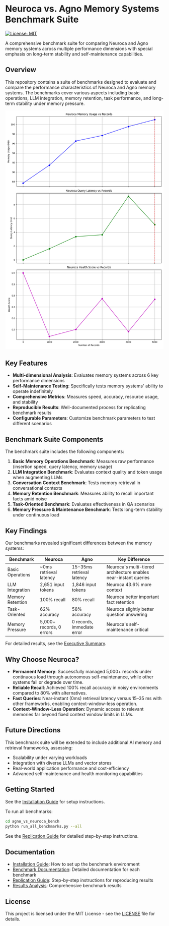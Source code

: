 # Neuroca vs. Agno Memory Systems Benchmark Suite

[![License: MIT](https://img.shields.io/badge/License-MIT-blue.svg)](https://opensource.org/licenses/MIT)

A comprehensive benchmark suite for comparing Neuroca and Agno memory systems across multiple performance dimensions with special emphasis on long-term stability and self-maintenance capabilities.

## Overview

This repository contains a suite of benchmarks designed to evaluate and compare the performance characteristics of Neuroca and Agno memory systems. The benchmarks cover various aspects including basic operations, LLM integration, memory retention, task performance, and long-term stability under memory pressure.

![Memory Pressure Benchmark](Neuroca-Agno-Benchmarks\agno_vs_neuroca_bench\benchmark_results\neuroca_pressure_metrics.png)

## Key Features

- **Multi-dimensional Analysis**: Evaluates memory systems across 6 key performance dimensions
- **Self-Maintenance Testing**: Specifically tests memory systems' ability to operate indefinitely
- **Comprehensive Metrics**: Measures speed, accuracy, resource usage, and stability
- **Reproducible Results**: Well-documented process for replicating benchmark results
- **Configurable Parameters**: Customize benchmark parameters to test different scenarios

## Benchmark Suite Components

The benchmark suite includes the following components:

1. **Basic Memory Operations Benchmark**: Measures raw performance (insertion speed, query latency, memory usage)
2. **LLM Integration Benchmark**: Evaluates context quality and token usage when augmenting LLMs
3. **Conversation Context Benchmark**: Tests memory retrieval in conversational contexts
4. **Memory Retention Benchmark**: Measures ability to recall important facts amid noise
5. **Task-Oriented Benchmark**: Evaluates effectiveness in QA scenarios
6. **Memory Pressure & Maintenance Benchmark**: Tests long-term stability under continuous load

## Key Findings

Our benchmarks revealed significant differences between the memory systems:

| Benchmark | Neuroca | Agno | Key Difference |
|-----------|---------|------|----------------|
| Basic Operations | ~0ms retrieval latency | 15-35ms retrieval latency | Neuroca's multi-tiered architecture enables near-instant queries |
| LLM Integration | 2,651 input tokens | 1,846 input tokens | Neuroca 43.6% more context |
| Memory Retention | 100% recall | 80% recall | Neuroca better important fact retention |
| Task-Oriented | 62% accuracy | 58% accuracy | Neuroca slightly better question answering |
| Memory Pressure | 5,000+ records, 0 errors | 0 records, immediate error | Neuroca's self-maintenance critical |

For detailed results, see the [Executive Summary](agno_vs_neuroca_bench/benchmark_results/executive_summary.md).

## Why Choose Neuroca?

- **Permanent Memory**: Successfully managed 5,000+ records under continuous load through autonomous self-maintenance, while other systems fail or degrade over time.
- **Reliable Recall**: Achieved 100% recall accuracy in noisy environments compared to 80% with alternatives.
- **Fast Queries**: Near-instant (0ms) retrieval latency versus 15–35 ms with other frameworks, enabling context-window-less operation.
- **Context-Window-Less Operation**: Dynamic access to relevant memories far beyond fixed context window limits in LLMs.

## Future Directions

This benchmark suite will be extended to include additional AI memory and retrieval frameworks, assessing:

- Scalability under varying workloads
- Integration with diverse LLMs and vector stores
- Real-world application performance and cost-efficiency
- Advanced self-maintenance and health monitoring capabilities

## Getting Started

See the [Installation Guide](INSTALLATION.md) for setup instructions.

To run all benchmarks:

```bash
cd agno_vs_neuroca_bench
python run_all_benchmarks.py --all
```

See the [Replication Guide](docs/REPLICATION.md) for detailed step-by-step instructions.

## Documentation

- [Installation Guide](INSTALLATION.md): How to set up the benchmark environment
- [Benchmark Documentation](docs/): Detailed documentation for each benchmark
- [Replication Guide](docs/REPLICATION.md): Step-by-step instructions for reproducing results
- [Results Analysis](agno_vs_neuroca_bench/benchmark_results/): Comprehensive benchmark results

## License

This project is licensed under the MIT License - see the [LICENSE](LICENSE) file for details.
